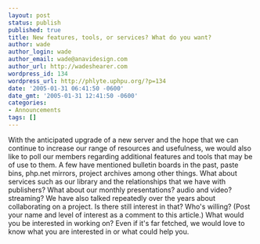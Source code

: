 ```yaml
---
layout: post
status: publish
published: true
title: New features, tools, or services? What do you want?
author: wade
author_login: wade
author_email: wade@anavidesign.com
author_url: http://wadeshearer.com
wordpress_id: 134
wordpress_url: http://phlyte.uphpu.org/?p=134
date: '2005-01-31 06:41:50 -0600'
date_gmt: '2005-01-31 12:41:50 -0600'
categories:
- Announcements
tags: []
---
```

<p>With the anticipated upgrade of a new server and the hope that we can continue to increase our range of resources and usefulness, we would also like to poll our members regarding additional features and tools that may be of use to them. A few have mentioned bulletin boards in the past, paste bins, php.net mirrors, project archives among other things. What about services such as our library and the relationships that we have with publishers? What about our monthly presentations? audio and video? streaming? We have also talked repeatedly over the years about collaborating on a project. Is there still interest in that? Who's willing? (Post your name and level of interest as a comment to this article.) What would you be interested in working on? Even if it's far fetched, we would love to know what you are interested in or what could help you.</p>
